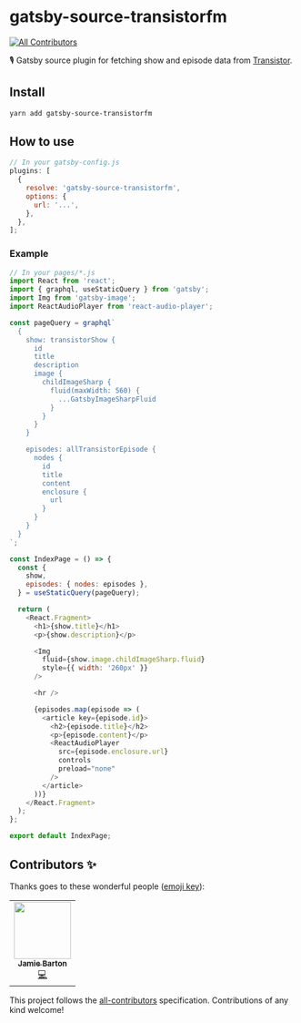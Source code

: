 # gatsby-source-transistorfm
<!-- ALL-CONTRIBUTORS-BADGE:START - Do not remove or modify this section -->
[![All Contributors](https://img.shields.io/badge/all_contributors-1-orange.svg?style=flat-square)](#contributors-)
<!-- ALL-CONTRIBUTORS-BADGE:END -->

🎙 Gatsby source plugin for fetching show and episode data from [Transistor](https://transistor.fm).

## Install

```bash
yarn add gatsby-source-transistorfm
```

## How to use

```js
// In your gatsby-config.js
plugins: [
  {
    resolve: 'gatsby-source-transistorfm',
    options: {
      url: '...',
    },
  },
];
```

### Example

```js
// In your pages/*.js
import React from 'react';
import { graphql, useStaticQuery } from 'gatsby';
import Img from 'gatsby-image';
import ReactAudioPlayer from 'react-audio-player';

const pageQuery = graphql`
  {
    show: transistorShow {
      id
      title
      description
      image {
        childImageSharp {
          fluid(maxWidth: 560) {
            ...GatsbyImageSharpFluid
          }
        }
      }
    }

    episodes: allTransistorEpisode {
      nodes {
        id
        title
        content
        enclosure {
          url
        }
      }
    }
  }
`;

const IndexPage = () => {
  const {
    show,
    episodes: { nodes: episodes },
  } = useStaticQuery(pageQuery);

  return (
    <React.Fragment>
      <h1>{show.title}</h1>
      <p>{show.description}</p>

      <Img
        fluid={show.image.childImageSharp.fluid}
        style={{ width: '260px' }}
      />

      <hr />

      {episodes.map(episode => (
        <article key={episode.id}>
          <h2>{episode.title}</h2>
          <p>{episode.content}</p>
          <ReactAudioPlayer
            src={episode.enclosure.url}
            controls
            preload="none"
          />
        </article>
      ))}
    </React.Fragment>
  );
};

export default IndexPage;
```

## Contributors ✨

Thanks goes to these wonderful people ([emoji key](https://allcontributors.org/docs/en/emoji-key)):

<!-- ALL-CONTRIBUTORS-LIST:START - Do not remove or modify this section -->
<!-- prettier-ignore-start -->
<!-- markdownlint-disable -->
<table>
  <tr>
    <td align="center"><a href="https://cartql.com"><img src="https://avatars3.githubusercontent.com/u/950181?v=4" width="100px;" alt=""/><br /><sub><b>Jamie Barton</b></sub></a><br /><a href="https://github.com/notrab/gatsby-source-transistorfm/commits?author=notrab" title="Code">💻</a></td>
  </tr>
</table>

<!-- markdownlint-enable -->
<!-- prettier-ignore-end -->
<!-- ALL-CONTRIBUTORS-LIST:END -->

This project follows the [all-contributors](https://github.com/all-contributors/all-contributors) specification. Contributions of any kind welcome!